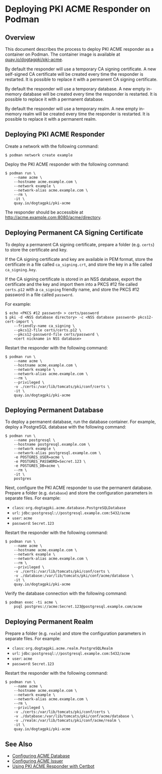Deploying PKI ACME Responder on Podman
======================================

## Overview

This document describes the process to deploy PKI ACME responder as a container on Podman.
The container image is available at [quay.io/dogtagpki/pki-acme](https://quay.io/repository/dogtagpki/pki-acme).

By default the responder will use a temporary CA signing certificate.
A new self-signed CA certificate will be created every time the responder is restarted.
It is possible to replace it with a permanent CA signing certificate.

By default the responder will use a temporary database.
A new empty in-memory database will be created every time the responder is restarted.
It is possible to replace it with a permanent database.

By default the responder will use a temporary realm.
A new empty in-memory realm will be created every time the responder is restarted.
It is possible to replace it with a permanent realm.

## Deploying PKI ACME Responder

Create a network with the following command:

```
$ podman network create example
```

Deploy the PKI ACME responder with the following command:

```
$ podman run \
    --name acme \
    --hostname acme.example.com \
    --network example \
    --network-alias acme.example.com \
    --rm \
    -it \
    quay.io/dogtagpki/pki-acme
```

The responder should be accessible at http://acme.example.com:8080/acme/directory.

## Deploying Permanent CA Signing Certificate

To deploy a permanent CA signing certificate, prepare a folder (e.g. `certs`) to store the certificate and key.

If the CA signing certificate and key are available in PEM format,
store the certificate in a file called `ca_signing.crt`,
and store the key in a file called `ca_signing.key`.

If the CA signing certificate is stored in an NSS database,
export the certificate and the key and import them into a PKCS #12 file called `certs.p12`
with a `ca_signing` friendly name,
and store the PKCS #12 password in a file called `password`.

For example:

```
$ echo <PKCS #12 password> > certs/password
$ pki -d <NSS database directory> -c <NSS database password> pkcs12-cert-import \
    --friendly-name ca_signing \
    --pkcs12-file certs/certs.p12 \
    --pkcs12-password-file certs/password \
    <cert nickname in NSS database>
```

Restart the responder with the following command:

```
$ podman run \
    --name acme \
    --hostname acme.example.com \
    --network example \
    --network-alias acme.example.com \
    --rm \
    --privileged \
    -v ./certs:/var/lib/tomcats/pki/conf/certs \
    -it \
    quay.io/dogtagpki/pki-acme
```

## Deploying Permanent Database

To deploy a permanent database, run the database container.
For example, deploy a PostgreSQL database with the following command:

```
$ podman run \
    --name postgresql \
    --hostname postgresql.example.com \
    --network example \
    --network-alias postgresql.example.com \
    -e POSTGRES_USER=acme \
    -e POSTGRES_PASSWORD=Secret.123 \
    -e POSTGRES_DB=acme \
    --rm \
    -it \
    postgres
```

Next, configure the PKI ACME responder to use the permanent database.
Prepare a folder (e.g. `database`) and store the configuration parameters in separate files.
For example:

- `class`: `org.dogtagpki.acme.database.PostgreSQLDatabase`
- `url`: `jdbc:postgresql://postgresql.example.com:5432/acme`
- `user`: `acme`
- `password`: `Secret.123`

Restart the responder with the following command:

```
$ podman run \
    --name acme \
    --hostname acme.example.com \
    --network example \
    --network-alias acme.example.com \
    --rm \
    --privileged \
    -v ./certs:/var/lib/tomcats/pki/conf/certs \
    -v ./database:/var/lib/tomcats/pki/conf/acme/database \
    -it \
    quay.io/dogtagpki/pki-acme
```

Verify the database connection with the following command:

```
$ podman exec -ti acme \
    psql postgres://acme:Secret.123@postgresql.example.com/acme
```

## Deploying Permanent Realm

Prepare a folder (e.g. `realm`) and store the configuration parameters in separate files.
For example:

- `class`: `org.dogtagpki.acme.realm.PostgreSQLRealm`
- `url`: `jdbc:postgresql://postgresql.example.com:5432/acme`
- `user`: `acme`
- `password`: `Secret.123`

Restart the responder with the following command:

```
$ podman run \
    --name acme \
    --hostname acme.example.com \
    --network example \
    --network-alias acme.example.com \
    --rm \
    --privileged \
    -v ./certs:/var/lib/tomcats/pki/conf/certs \
    -v ./database:/var/lib/tomcats/pki/conf/acme/database \
    -v ./realm:/var/lib/tomcats/pki/conf/acme/realm \
    -it \
    quay.io/dogtagpki/pki-acme
```

## See Also

* [Configuring ACME Database](../acme/Configuring_ACME_Database.md)
* [Configuring ACME Issuer](../acme/Configuring_ACME_Issuer.md)
* [Using PKI ACME Responder with Certbot](../../user/acme/Using_PKI_ACME_Responder_with_Certbot.md)
